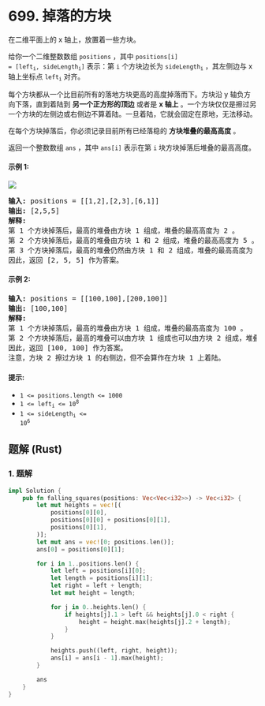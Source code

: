 # 699. 掉落的方块
在二维平面上的 x 轴上，放置着一些方块。

给你一个二维整数数组 `positions` ，其中 <code>positions[i] = [left<sub>i</sub>, sideLength<sub>i</sub>]</code> 表示：第 `i` 个方块边长为 <code>sideLength<sub>i</sub></code> ，其左侧边与 x 轴上坐标点 <code>left<sub>i</sub></code> 对齐。

每个方块都从一个比目前所有的落地方块更高的高度掉落而下。方块沿 y 轴负方向下落，直到着陆到 **另一个正方形的顶边** 或者是 **x 轴上** 。一个方块仅仅是擦过另一个方块的左侧边或右侧边不算着陆。一旦着陆，它就会固定在原地，无法移动。

在每个方块掉落后，你必须记录目前所有已经落稳的 **方块堆叠的最高高度** 。

返回一个整数数组 `ans` ，其中 `ans[i]` 表示在第 `i` 块方块掉落后堆叠的最高高度。

#### 示例 1:
![](https://assets.leetcode.com/uploads/2021/04/28/fallingsq1-plane.jpg)
<pre>
<strong>输入:</strong> positions = [[1,2],[2,3],[6,1]]
<strong>输出:</strong> [2,5,5]
<strong>解释:</strong>
第 1 个方块掉落后，最高的堆叠由方块 1 组成，堆叠的最高高度为 2 。
第 2 个方块掉落后，最高的堆叠由方块 1 和 2 组成，堆叠的最高高度为 5 。
第 3 个方块掉落后，最高的堆叠仍然由方块 1 和 2 组成，堆叠的最高高度为 5 。
因此，返回 [2, 5, 5] 作为答案。
</pre>

#### 示例 2:
<pre>
<strong>输入:</strong> positions = [[100,100],[200,100]]
<strong>输出:</strong> [100,100]
<strong>解释:</strong>
第 1 个方块掉落后，最高的堆叠由方块 1 组成，堆叠的最高高度为 100 。
第 2 个方块掉落后，最高的堆叠可以由方块 1 组成也可以由方块 2 组成，堆叠的最高高度为 100 。
因此，返回 [100, 100] 作为答案。
注意，方块 2 擦过方块 1 的右侧边，但不会算作在方块 1 上着陆。
</pre>

#### 提示:
* `1 <= positions.length <= 1000`
* <code>1 <= left<sub>i</sub> <= 10<sup>8</sup></code>
* <code>1 <= sideLength<sub>i</sub> <= 10<sup>6</sup></code>

## 题解 (Rust)

### 1. 题解
```Rust
impl Solution {
    pub fn falling_squares(positions: Vec<Vec<i32>>) -> Vec<i32> {
        let mut heights = vec![(
            positions[0][0],
            positions[0][0] + positions[0][1],
            positions[0][1],
        )];
        let mut ans = vec![0; positions.len()];
        ans[0] = positions[0][1];

        for i in 1..positions.len() {
            let left = positions[i][0];
            let length = positions[i][1];
            let right = left + length;
            let mut height = length;

            for j in 0..heights.len() {
                if heights[j].1 > left && heights[j].0 < right {
                    height = height.max(heights[j].2 + length);
                }
            }

            heights.push((left, right, height));
            ans[i] = ans[i - 1].max(height);
        }

        ans
    }
}
```
